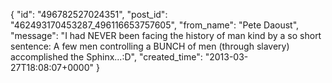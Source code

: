  {
   "id": "496782527024351",
   "post_id": "462493170453287_496116653757605",
   "from_name": "Pete Daoust",
   "message": "I had NEVER been facing the history of man kind by a so short sentence: A few men controlling a BUNCH of men (through slavery) accomplished the Sphinx...:D",
   "created_time": "2013-03-27T18:08:07+0000"
 }
